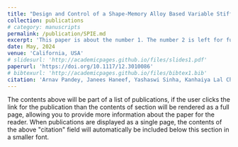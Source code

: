 ```yaml
---
title: "Design and Control of a Shape-Memory Alloy Based Variable Stiffness Actuator."
collection: publications
# category: manuscripts
permalink: /publication/SPIE.md
excerpt: 'This paper is about the number 1. The number 2 is left for future work.'
date: May, 2024
venue: 'California, USA'
# slidesurl: 'http://academicpages.github.io/files/slides1.pdf'
paperurl: 'https://doi.org/10.1117/12.3010086'
# bibtexurl: 'http://academicpages.github.io/files/bibtex1.bib'
citation: 'Arnav Pandey, Janees Haneef, Yashaswi Sinha, Kanhaiya Lal Chaurasiya, Bishakh Bhattacharya'
---
```

The contents above will be part of a list of publications, if the user clicks the link for the publication than the contents of section will be rendered as a full page, allowing you to provide more information about the paper for the reader. When publications are displayed as a single page, the contents of the above "citation" field will automatically be included below this section in a smaller font.
